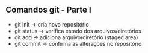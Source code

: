 ## Comandos git - Parte I 
- git init -> cria novo repositório 
- git status -> verifica estado dos arquivos/diretórios 
- git add -> adiciona arquivo/diretório (staged area) 
- git commit -> confirma as alterações no repositório 